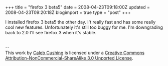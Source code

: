 +++
title = "firefox 3 beta5"
date = 2008-04-23T09:18:00Z
updated = 2008-04-23T09:20:18Z
blogimport = true 
type = "post"
+++

I installed firefox 3 beta5 the other day. I't really fast and has some really cool new features. Unfortunately it's still too buggy for me. I'm downgrading back to 2.0 I'll see firefox 3 when it's stable.<div class="blogger-post-footer"><br />--<br />
This <span xmlns:dc="http://purl.org/dc/elements/1.1/" href="http://purl.org/dc/dcmitype/Text" rel="dc:type">work</span> by <a xmlns:cc="http://creativecommons.org/ns#" href="http://www.xenoterracide.com" property="cc:attributionName" rel="cc:attributionURL">Caleb Cushing</a> is licensed under a <a rel="license" href="http://creativecommons.org/licenses/by-nc-sa/3.0/">Creative Commons Attribution-NonCommercial-ShareAlike 3.0 Unported License</a>.</div>
